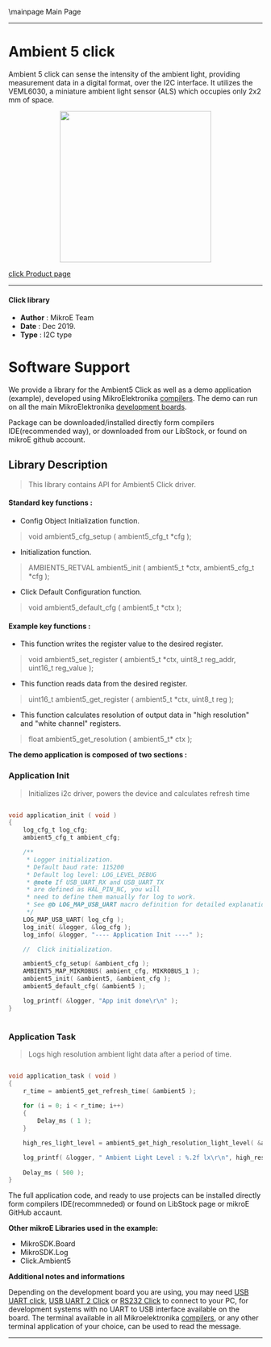 \mainpage Main Page
 
 

---
# Ambient 5 click

Ambient 5 click can sense the intensity of the ambient light, providing 
measurement data in a digital format, over the I2C interface. It utilizes 
the VEML6030, a miniature ambient light sensor (ALS) which occupies 
only 2x2 mm of space.

<p align="center">
  <img src="https://download.mikroe.com/images/click_for_ide/ambient5_click.png" height=300px>
</p>

[click Product page](https://www.mikroe.com/ambient-5-click)

---


#### Click library 

- **Author**        : MikroE Team
- **Date**          : Dec 2019.
- **Type**          : I2C type


# Software Support

We provide a library for the Ambient5 Click 
as well as a demo application (example), developed using MikroElektronika 
[compilers](https://shop.mikroe.com/compilers). 
The demo can run on all the main MikroElektronika [development boards](https://shop.mikroe.com/development-boards).

Package can be downloaded/installed directly form compilers IDE(recommended way), or downloaded from our LibStock, or found on mikroE github account. 

## Library Description

> This library contains API for Ambient5 Click driver.

#### Standard key functions :

- Config Object Initialization function.
> void ambient5_cfg_setup ( ambient5_cfg_t *cfg ); 
 
- Initialization function.
> AMBIENT5_RETVAL ambient5_init ( ambient5_t *ctx, ambient5_cfg_t *cfg );

- Click Default Configuration function.
> void ambient5_default_cfg ( ambient5_t *ctx );


#### Example key functions :

- This function writes the register value to the desired register.
> void ambient5_set_register ( ambient5_t *ctx, uint8_t reg_addr, uint16_t reg_value );
 
- This function reads data from the desired register.
> uint16_t ambient5_get_register ( ambient5_t *ctx, uint8_t reg );

- This function calculates resolution of output data in "high resolution" and "white channel" registers.
> float ambient5_get_resolution ( ambient5_t* ctx );

**The demo application is composed of two sections :**

### Application Init 

> Initializes i2c driver, powers the device and calculates refresh time

```c

void application_init ( void )
{
    log_cfg_t log_cfg;
    ambient5_cfg_t ambient_cfg;

    /** 
     * Logger initialization.
     * Default baud rate: 115200
     * Default log level: LOG_LEVEL_DEBUG
     * @note If USB_UART_RX and USB_UART_TX 
     * are defined as HAL_PIN_NC, you will 
     * need to define them manually for log to work. 
     * See @b LOG_MAP_USB_UART macro definition for detailed explanation.
     */
    LOG_MAP_USB_UART( log_cfg );
    log_init( &logger, &log_cfg );
    log_info( &logger, "---- Application Init ----" );

    //  Click initialization.

    ambient5_cfg_setup( &ambient_cfg );
    AMBIENT5_MAP_MIKROBUS( ambient_cfg, MIKROBUS_1 );
    ambient5_init( &ambient5, &ambient_cfg );
    ambient5_default_cfg( &ambient5 );

	log_printf( &logger, "App init done\r\n" );
}
  
```

### Application Task

> Logs high resolution ambient light data after a period of time.

```c

void application_task ( void )
{
    r_time = ambient5_get_refresh_time( &ambient5 );
    
    for (i = 0; i < r_time; i++)
	{
		Delay_ms ( 1 );
	}

	high_res_light_level = ambient5_get_high_resolution_light_level( &ambient5 );

	log_printf( &logger, " Ambient Light Level : %.2f lx\r\n", high_res_light_level );
	    
    Delay_ms ( 500 );
}

```

The full application code, and ready to use projects can be  installed directly form compilers IDE(recommneded) or found on LibStock page or mikroE GitHub accaunt.

**Other mikroE Libraries used in the example:** 

- MikroSDK.Board
- MikroSDK.Log
- Click.Ambient5

**Additional notes and informations**

Depending on the development board you are using, you may need 
[USB UART click](https://shop.mikroe.com/usb-uart-click), 
[USB UART 2 Click](https://shop.mikroe.com/usb-uart-2-click) or 
[RS232 Click](https://shop.mikroe.com/rs232-click) to connect to your PC, for 
development systems with no UART to USB interface available on the board. The 
terminal available in all Mikroelektronika 
[compilers](https://shop.mikroe.com/compilers), or any other terminal application 
of your choice, can be used to read the message.



---
